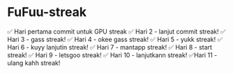 # FuFuu-streak
✅ Hari pertama commit untuk GPU streak
✅ Hari 2 - lanjut commit streak!
✅ Hari 3 - gass streak!
✅ Hari 4 - okee gass streak!
✅ Hari 5 - yukk streak!
✅ Hari 6 - kuyy lanjutin streak!
✅ Hari 7 - mantapp streak!
✅ Hari 8 - start streak!
✅ Hari 9 - letsgoo streak!
✅ Hari 10 - lanjutkann streak!
✅Hari 11 - ulang kahh streak!
